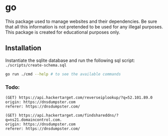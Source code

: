 # go

This package used to manage websites and their dependencies. Be sure that all this information is not 
pretended to be used for any illegal purposes. This package is created for educational purposes only.

## Installation

Instantiate the sqlite database and run the following sql script:
`./scripts/create-schema.sql`

```bash
go run ./cmd --help # to see the available commands
```


### Todo:
```
(GET) https://api.hackertarget.com/reverseiplookup/?q=52.101.89.0
origin: https://dnsdumpster.com
referer: https://dnsdumpster.com/

(GET) https://api.hackertarget.com/findshareddns/?q=ns21.domaincontrol.com.
origin: https://dnsdumpster.com
referer: https://dnsdumpster.com/
```
